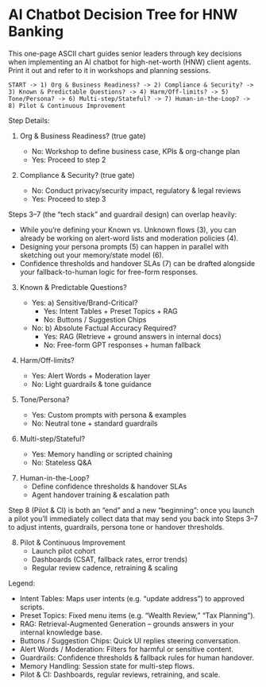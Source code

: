  # AI Chatbot Decision Tree for HNW Banking

 This one-page ASCII chart guides senior leaders through key decisions when implementing an AI chatbot for high-net-worth (HNW) client agents. Print it out and refer to it in workshops and planning sessions.

```
START -> 1) Org & Business Readiness? -> 2) Compliance & Security? -> 3) Known & Predictable Questions? -> 4) Harm/Off-limits? -> 5) Tone/Persona? -> 6) Multi-step/Stateful? -> 7) Human-in-the-Loop? -> 8) Pilot & Continuous Improvement
```

Step Details:

1) Org & Business Readiness? (true gate)
   - No: Workshop to define business case, KPIs & org-change plan
   - Yes: Proceed to step 2

2) Compliance & Security? (true gate)
   - No: Conduct privacy/security impact, regulatory & legal reviews
   - Yes: Proceed to step 3

<techstack>

Steps 3–7 (the “tech stack” and guardrail design) can overlap heavily:

  - While you’re defining your Known vs. Unknown flows (3), you can already be working on alert-word lists and moderation policies (4).
  - Designing your persona prompts (5) can happen in parallel with sketching out your memory/state model (6).
  - Confidence thresholds and handover SLAs (7) can be drafted alongside your fallback-to-human logic for free-form responses.

3) Known & Predictable Questions?
   - Yes:
     a) Sensitive/Brand-Critical?
        - Yes: Intent Tables + Preset Topics + RAG
        - No: Buttons / Suggestion Chips
   - No:
     b) Absolute Factual Accuracy Required?
        - Yes: RAG (Retrieve + ground answers in internal docs)
        - No: Free-form GPT responses + human fallback

4) Harm/Off-limits?
   - Yes: Alert Words + Moderation layer
   - No: Light guardrails & tone guidance

5) Tone/Persona?
   - Yes: Custom prompts with persona & examples
   - No: Neutral tone + standard guardrails

6) Multi-step/Stateful?
   - Yes: Memory handling or scripted chaining
   - No: Stateless Q&A
</techstack>


7) Human-in-the-Loop?
   - Define confidence thresholds & handover SLAs
   - Agent handover training & escalation path


Step 8 (Pilot & CI) is both an “end” and a new “beginning”: once you launch a pilot you’ll immediately collect data that may send you back into Steps 3–7 to adjust intents, guardrails, persona tone or handover thresholds.
    
8) Pilot & Continuous Improvement
   - Launch pilot cohort
   - Dashboards (CSAT, fallback rates, error trends)
   - Regular review cadence, retraining & scaling

Legend:
- Intent Tables: Maps user intents (e.g. “update address”) to approved scripts.
- Preset Topics: Fixed menu items (e.g. “Wealth Review,” “Tax Planning”).
- RAG: Retrieval-Augmented Generation – grounds answers in your internal knowledge base.
- Buttons / Suggestion Chips: Quick UI replies steering conversation.
- Alert Words / Moderation: Filters for harmful or sensitive content.
- Guardrails: Confidence thresholds & fallback rules for human handover.
- Memory Handling: Session state for multi-step flows.
- Pilot & CI: Dashboards, regular reviews, retraining, and scale.